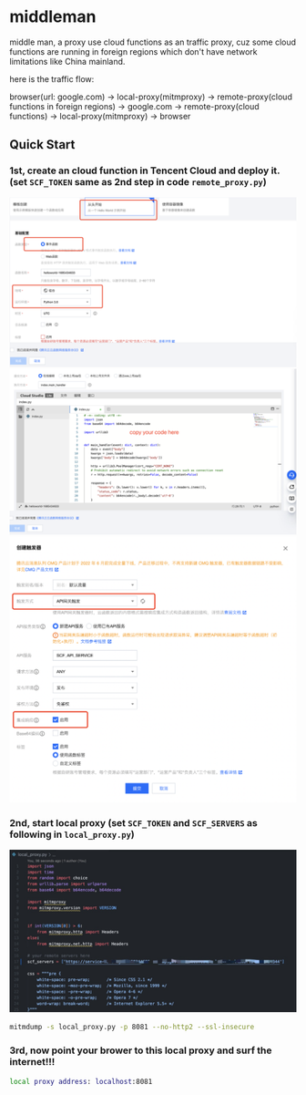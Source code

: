 # middleman
middle man, a proxy use cloud functions as an traffic proxy, cuz some cloud functions are running in foreign regions which don't have network limitations like China mainland.

here is the traffic flow:

browser(url: google.com) -> local-proxy(mitmproxy) -> remote-proxy(cloud functions in foreign regions) -> google.com -> remote-proxy(cloud functions) -> local-proxy(mitmproxy) -> browser

## Quick Start
### 1st, create an cloud function in Tencent Cloud and deploy it. (set `SCF_TOKEN` same as 2nd step in code `remote_proxy.py`)
![create_scf_http_proxy_1.png](./tencent/image/create_scf_http_proxy_1.png)
![create_scf_http_proxy_2.png](./tencent/image/create_scf_http_proxy_2.png)
![create_scf_http_proxy_3.png](./tencent/image/create_scf_http_proxy_3.png)


### 2nd, start local proxy (set `SCF_TOKEN` and `SCF_SERVERS` as following in `local_proxy.py`)
![create_scf_http_proxy_4.png](./tencent/image/create_scf_http_proxy_4.png)
```bash
mitmdump -s local_proxy.py -p 8081 --no-http2 --ssl-insecure 
```

### 3rd, now point your brower to this local proxy and surf the internet!!!
```bash
local proxy address: localhost:8081
```
